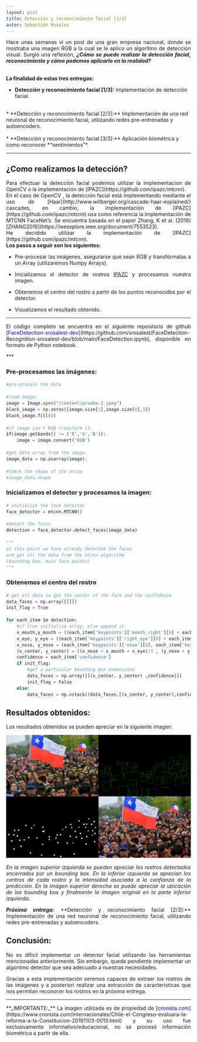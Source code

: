 ```yaml
---
layout: post
title: Detección y reconocimiento facial [1/3]
autor: Sebastián Rosales
---
```


<p align=justify>
    Hace unas semanas vi un post de una gran empresa nacional, donde se mostraba una imagen RGB a la cual se le aplico 
    un algoritmo de detección visual. Surgió una reflexión, <strong><i>¿Cómo se puede realizar la detección facial, reconocimiento y cómo podemos aplicarlo en la realidad?</i></strong>
    <br/>
    <br/>
</p>

**La finalidad de estas tres entregas:**
* **Detección y reconocimiento facial [1/3]:**  Implementación de detección facial.<br/>
<br/>
* **Detección y reconocimiento facial [2/3]:** Implementación de una red neuronal de reconocimiento facial, utilizando redes pre-entrenadas y autoencoders.<br/>
<br/>
* **Detección y reconocimiento facial [3/3]:**  Aplicación biométrica y como reconocer *“sentimientos”*.<br/>

***

## ¿Como realizamos la detección? 

<div style="text-align: justify" markdown="1">Para efectuar la detección facial podemos utilizar la implementacion de OpenCV o la implementación de 
[IPAZC](https://github.com/ipazc/mtcnn).
</div>

<div style="text-align: justify" markdown="1">En el caso de OpenCV , la detección facial está implementando mediante el uso de [Haar](http://www.willberger.org/cascade-haar-explained/) cascades, en cambio, la implementación de [IPAZC](https://github.com/ipazc/mtcnn) usa como referencia la implementación de MTCNN FaceNet’s. Se encuentra basada en el paper Zhang, K et al. (2016) [ZHANG2016](https://ieeexplore.ieee.org/document/7553523).
</div>

<div style="text-align: justify" markdown="1">He decidido utilizar la implementación de [IPAZC](https://github.com/ipazc/mtcnn).
</div>

<div style="text-align: justify" markdown="1"> <strong>Los pasos a seguir son los siguientes: </strong>

* Pre-procesar las imágenes, asegurarse que sean RGB y transfórmalas a un Array (utilizaremos Numpy Arrays). 

* Inicializamos el detector de rostros [IPAZC](https://github.com/ipazc/mtcnn) y procesamos nuestra imagen.

* Obtenemos el centro del rostro a partir de los puntos reconocidos por el detector. 

* Visualizamos el resultado obtenido. 

</div>

***
<p class="message" align=justify markdown="1">
 El código completo se encuentra en el siguiente repositorio de github [<span style="color:blue">FaceDetection-srosalest-dev</span>](https://github.com/srosalest/FaceDetection-Recognition-srosalest-dev/blob/main/FaceDetection.ipynb), disponible en formato de Python notebook.
</p>
***

### Pre-procesamos las imágenes:

```python class:"lineNo"
#pre-process the data

#load image.
image = Image.open("/content/prueba-2.jpeg")
black_image = np.zeros([image.size[1],image.size[0],3])
black_image.fill(0)

#if image isn't RGB transform it.
if(image.getbands() != ('R','G','B')):
    image = image.convert('RGB')

#get data array from the image.
image_data = np.asarray(image);

#check the shape of the array
#image_data.shape
```

### Inicializamos el detector y procesamos la imagen:

```python class:"lineNo"
# initialize the face detector
face_detector = mtcnn.MTCNN()

#detect the faces
detection = face_detector.detect_faces(image_data)

"""
at this point we have already detected the faces 
and get all the data from the mtcnn algorithm 
(bounding box, main face points)
"""
```

### Obtenemos el centro del rostro
```python class:"lineNo"
# get all data to get the center of the face and the confidence
data_faces = np.array([[]])
init_flag = True

for each_item in detection:
    #if true initialize array, else append it
    x_mouth,y_mouth = ((each_item['keypoints']['mouth_right'][0] + each_item['keypoints']['mouth_left'][0])/2 , (each_item['keypoints']['mouth_right'][1] + each_item['keypoints']['mouth_left'][1])/2)
    x_eye, y_eye = ((each_item['keypoints']['right_eye'][0] + each_item['keypoints']['left_eye'][0])/2,(each_item['keypoints']['right_eye'][1] + each_item['keypoints']['left_eye'][1])/2)
    x_nose, y_nose = (each_item['keypoints']['nose'][0], each_item['keypoints']['nose'][1])
    (x_center, y_center) = ((x_nose + x_mouth + x_eye)/3 , (y_nose + y_mouth + y_eye)/3)
    confidence = each_item['confidence']
    if init_flag:
        #get a particular bounding box dimensions
        data_faces = np.array([[(x_center, y_center) ,confidence]])
        init_flag = False
    else:
        data_faces = np.vstack((data_faces,[(x_center, y_center),confidence]))
```

## Resultados obtenidos:

<div style="text-align: justify" markdown="1">Los resultados obtenidos se pueden apreciar en la siguiente imagen: 
</div>

 <p align="center">
  <img width="800" src="/assets/facedetection.png">
</p>

<div style="text-align: justify" markdown="1"><i>En la imagen superior izquierda se pueden apreciar los rostros detectados encerrados por un bounding box. En la inferior izquierda se aprecian los centros de cada rostro y la intensidad asociada a la confianza de la predicción. En la imagen superior derecha se puede apreciar la ubicación de los bounding box y finalmente la imagen original en la parte inferior izquierda.</i>
</div>

<p class="message" align=justify markdown="1"><strong><i>Próxima entrega:</i></strong>  **Detección y reconocimiento facial [2/3]:** Implementación de una red neuronal de reconocimiento facial, utilizando redes pre-entrenadas y autoencoders. 
</p>

## Conclusión: 
<div style="text-align: justify" markdown="1">No es difícil implementar un detector facial utilizando las herramientas mencionadas anteriormente. Sin embargo, queda pendiente implementar un algoritmo detector que sea adecuado a nuestras necesidades. 

Gracias a esta implementación seremos capaces de extraer los rostros de las imágenes y a posteriori realizar una extracción de características que nos permitan reconocer los rostros en la próxima entrega.
</div>

***
<p class="message" align=justify markdown="1">
**_IMPORTANTE:_** La imagen utilizada es de propiedad de [<span style="color:blue">cronista.com</span>](https://www.cronista.com/internacionales/Chile-el-Congreso-evaluara-la-reforma-a-la-Constitucion-20191103-0013.html) y su uso fue exclusivamente informativo/educacional, no se procesó información biométrica a partir de ella.
</p>

